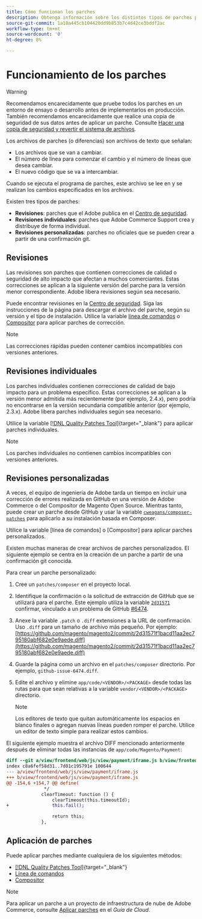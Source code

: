 ```yaml
---
title: Cómo funcionan los parches
description: Obtenga información sobre los distintos tipos de parches para Adobe Commerce y Magento Open Source y cómo funcionan.
source-git-commit: 1a18a445cb104420dd9b853b7c4d42ce3bddf2ac
workflow-type: tm+mt
source-wordcount: '0'
ht-degree: 0%

---
```



# Funcionamiento de los parches

>[!WARNING]
>
>Recomendamos encarecidamente que pruebe todos los parches en un entorno de ensayo o desarrollo antes de implementarlos en producción. También recomendamos encarecidamente que realice una copia de seguridad de sus datos antes de aplicar un parche. Consulte [Hacer una copia de seguridad y revertir el sistema de archivos](../../installation/tutorials/backup.md).

Los archivos de parches (o diferencias) son archivos de texto que señalan:

- Los archivos que se van a cambiar.
- El número de línea para comenzar el cambio y el número de líneas que desea cambiar.
- El nuevo código que se va a intercambiar.

Cuando se ejecuta el programa de parches, este archivo se lee en y se realizan los cambios especificados en los archivos.

Existen tres tipos de parches:

- **Revisiones**: parches que el Adobe publica en el [Centro de seguridad](https://magento.com/security/patches).
- **Revisiones individuales**: parches que Adobe Commerce Support crea y distribuye de forma individual.
- **Revisiones personalizadas**: parches no oficiales que se pueden crear a partir de una confirmación git.

## Revisiones

Las revisiones son parches que contienen correcciones de calidad o seguridad de alto impacto que afectan a muchos comerciantes. Estas correcciones se aplican a la siguiente versión del parche para la versión menor correspondiente. Adobe libera revisiones según sea necesario.

Puede encontrar revisiones en la [Centro de seguridad](https://magento.com/security/patches). Siga las instrucciones de la página para descargar el archivo del parche, según su versión y el tipo de instalación. Utilice la variable [línea de comandos](../patches/apply.md#) o [Compositor](../patches/apply.md) para aplicar parches de corrección.

>[!NOTE]
>
>Las correcciones rápidas pueden contener cambios incompatibles con versiones anteriores.

## Revisiones individuales

Los parches individuales contienen correcciones de calidad de bajo impacto para un problema específico. Estas correcciones se aplican a la versión menor admitida más recientemente (por ejemplo, 2.4.x), pero podría no encontrarse en la versión secundaria compatible anterior (por ejemplo, 2.3.x). Adobe libera parches individuales según sea necesario.

Utilice la variable [[!DNL Quality Patches Tool]](https://experienceleague.adobe.com/tools/commerce-quality-patches/index.html){target=&quot;_blank&quot;} para aplicar parches individuales.

>[!NOTE]
>
>Los parches individuales no contienen cambios incompatibles con versiones anteriores.

## Revisiones personalizadas

A veces, el equipo de ingeniería de Adobe tarda un tiempo en incluir una corrección de errores realizada en GitHub en una versión de Adobe Commerce o del Compositor de Magento Open Source. Mientras tanto, puede crear un parche desde GitHub y usar la variable [`cweagans/composer-patches`](https://github.com/cweagans/composer-patches/) para aplicarlo a su instalación basada en Composer.

Utilice la variable [línea de comandos] o [Compositor] para aplicar parches personalizados.

Existen muchas maneras de crear archivos de parches personalizados. El siguiente ejemplo se centra en la creación de un parche a partir de una confirmación git conocida.

Para crear un parche personalizado:

1. Cree un `patches/composer` en el proyecto local.
1. Identifique la confirmación o la solicitud de extracción de GitHub que se utilizará para el parche. Este ejemplo utiliza la variable [`2d31571`](https://github.com/magento/magento2/commit/2d31571f1bacd11aa2ec795180abf682e0e9aede) confirmar, vinculado a un problema de GitHub [#6474](https://github.com/magento/magento2/issues/6474).
1. Anexe la variable `.patch` o `.diff` extensiones a la URL de confirmación. Uso `.diff` para un tamaño de archivo más pequeño. Por ejemplo: [https://github.com/magento/magento2/commit/2d31571f1bacd11aa2ec795180abf682e0e9aede.diff](https://github.com/magento/magento2/commit/2d31571f1bacd11aa2ec795180abf682e0e9aede.diff)
1. Guarde la página como un archivo en el `patches/composer` directorio. Por ejemplo, `github-issue-6474.diff`.
1. Edite el archivo y elimine `app/code/<VENDOR>/<PACKAGE>` desde todas las rutas para que sean relativas a la variable `vendor/<VENDOR>/<PACKAGE>` directorio.

   >[!NOTE]
   >
   >Los editores de texto que quitan automáticamente los espacios en blanco finales o agregan nuevas líneas pueden romper el parche. Utilice un editor de texto simple para realizar estos cambios.

El siguiente ejemplo muestra el archivo DIFF mencionado anteriormente después de eliminar todas las instancias de `app/code/Magento/Payment`:

```diff
diff --git a/view/frontend/web/js/view/payment/iframe.js b/view/frontend/web/js/view/payment/iframe.js
index c8a6fef58d31..7d01c195791e 100644
--- a/view/frontend/web/js/view/payment/iframe.js
+++ b/view/frontend/web/js/view/payment/iframe.js
@@ -154,6 +154,7 @@ define(
              */
             clearTimeout: function () {
                 clearTimeout(this.timeoutId);
+                this.fail();

                 return this;
             },
```

## Aplicación de parches

Puede aplicar parches mediante cualquiera de los siguientes métodos:

- [[!DNL Quality Patches Tool]](https://experienceleague.adobe.com/tools/commerce-quality-patches/index.html){target=&quot;_blank&quot;}
- [Línea de comandos](/help/upgrade/patches/apply.md#command-line)
- [Compositor](/help/upgrade/patches/apply.md#composer)

>[!NOTE]
>
>Para aplicar un parche a un proyecto de infraestructura de nube de Adobe Commerce, consulte [Aplicar parches](https://devdocs.magento.com/cloud/project/project-patch.html) en el _Guía de Cloud_.
